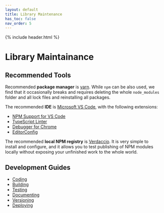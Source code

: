 ```yaml
---
layout: default
title: Library Maintenance
has_toc: false
nav_order: 5
---
```

{% include header.html %}

# Library Maintainance

## Recommended Tools

Recommended **package manager** is [yarn](https://yarnpkg.com). While `npm` can be also used, we find that it occasionally breaks and requires deleting the whole `node_modules` folder and all lock files and reinstalling all packages.

The recommended **IDE** is [Microsoft VS Code](https://code.visualstudio.com/), with the following extensions:

* [NPM Support for VS Code](https://marketplace.visualstudio.com/items?itemName=eg2.vscode-npm-script)
* [TypeScript Linter](https://marketplace.visualstudio.com/items?itemName=ms-vscode.vscode-typescript-tslint-plugin)
* [Debugger for Chrome](https://marketplace.visualstudio.com/items?itemName=msjsdiag.debugger-for-chrome)
* [EditorConfig](https://marketplace.visualstudio.com/items?itemName=EditorConfig.EditorConfig)

The recommended **local NPM registry** is [Verdaccio](https://verdaccio.org/). It is very simple to install and configure, and it allows you to test publishing of NPM modules locally without exposing your unfinished work to the whole world.

## Development Guides

* [Coding](code.md)
* [Building](build.md)
* [Testing](test.md)
* [Documenting](document.md)
* [Versioning](version.md)
* [Deploying](deploy.md)
